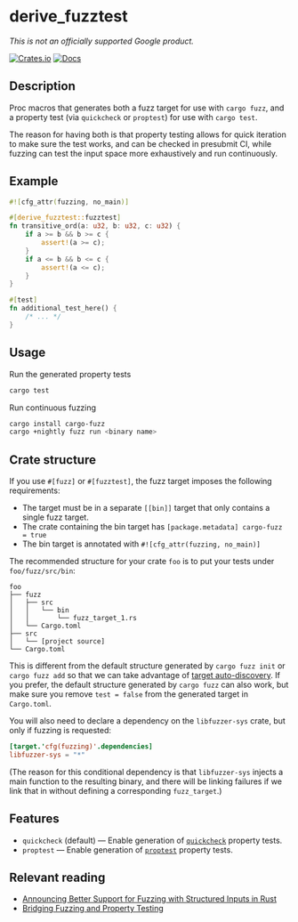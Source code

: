 derive_fuzztest
==========

_This is not an officially supported Google product._

[![Crates.io](https://img.shields.io/crates/v/derive_fuzztest)](https://crates.io/crates/derive_fuzztest) [![Docs](https://docs.rs/derive_fuzztest/badge.svg)](https://docs.rs/derive_fuzztest)

## Description

Proc macros that generates both a fuzz target for use with `cargo fuzz`, and a property test
(via `quickcheck` or `proptest`) for use with `cargo test`.

The reason for having both is that property testing allows for quick iteration to make sure the
test works, and can be checked in presubmit CI, while fuzzing can test the input space more
exhaustively and run continuously.

## Example

```rust
#![cfg_attr(fuzzing, no_main)]

#[derive_fuzztest::fuzztest]
fn transitive_ord(a: u32, b: u32, c: u32) {
    if a >= b && b >= c {
        assert!(a >= c);
    }
    if a <= b && b <= c {
        assert!(a <= c);
    }
}

#[test]
fn additional_test_here() {
    /* ... */
}
```

## Usage

Run the generated property tests
```sh
cargo test
```

Run continuous fuzzing
```sh
cargo install cargo-fuzz
cargo +nightly fuzz run <binary name>
```

## Crate structure

If you use `#[fuzz]` or `#[fuzztest]`, the fuzz target imposes the following requirements:

* The target must be in a separate `[[bin]]` target that only contains a single fuzz target.
* The crate containing the bin target has `[package.metadata] cargo-fuzz = true`
* The bin target is annotated with `#![cfg_attr(fuzzing, no_main)]`

The recommended structure for your crate `foo` is to put your tests under `foo/fuzz/src/bin`:

```text
foo
├── fuzz
│   ├── src
│   │   └── bin
│   │       └── fuzz_target_1.rs
│   └── Cargo.toml
├── src
│   └── [project source]
└── Cargo.toml
```

This is different from the default structure generated by `cargo fuzz init` or `cargo fuzz add`
so that we can take advantage of [target
auto-discovery](https://doc.rust-lang.org/cargo/reference/cargo-targets.html#target-auto-discovery).
If you prefer, the default structure generated by `cargo fuzz` can also work, but make sure you
remove `test = false` from the generated target in `Cargo.toml`.

You will also need to declare a dependency on the `libfuzzer-sys` crate, but only if fuzzing is
requested:

```toml
[target.'cfg(fuzzing)'.dependencies]
libfuzzer-sys = "*"
```

(The reason for this conditional dependency is that `libfuzzer-sys` injects a main function to
the resulting binary, and there will be linking failures if we link that in without defining a
corresponding `fuzz_target`.)

## Features

* `quickcheck` (default) — Enable generation of
  [`quickcheck`](https://docs.rs/quickcheck/latest/quickcheck/) property tests.
* `proptest` — Enable generation of [`proptest`](https://docs.rs/proptest/latest/proptest/)
  property tests.

## Relevant reading
* [Announcing Better Support for Fuzzing with Structured Inputs in
  Rust](https://fitzgeraldnick.com/2020/01/16/better-support-for-fuzzing-structured-inputs-in-rust.html#how-is-all-this-different-from-quickcheck-and-proptest)
* [Bridging Fuzzing and Property
  Testing](https://blog.yoshuawuyts.com/bridging-fuzzing-and-property-testing/)
